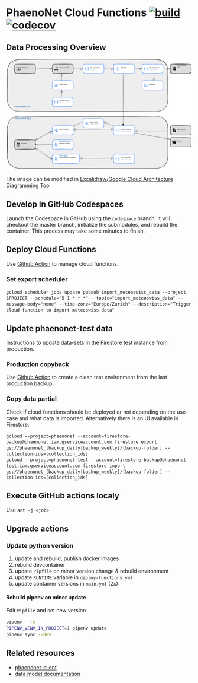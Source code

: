 # PhaenoNet Cloud Functions [![build](https://img.shields.io/github/actions/workflow/status/globe-swiss/phaenonet-functions/main.yml?branch=master)](undefined) [![codecov](https://codecov.io/gh/globe-swiss/phaenonet-functions/graph/badge.svg?token=K45OXCML80)](https://codecov.io/gh/globe-swiss/phaenonet-functions)

## Data Processing Overview

![Alt text](/docs/processing_overview.svg "PhaenoNet processing overview")

The image can be modified in [Excalidraw](https://excalidraw.com)/[Google Cloud Architecture Diagramming Tool](https://bit.ly/GCPArchitecture)

## Develop in GitHub Codespaces

Launch the Codespace in GitHub using the `codespace` branch. It will checkout the master branch, initialize the submodules, and rebuild the container. This process may take some minutes to finish.

## Deploy Cloud Functions

Use [Github Action](https://github.com/globe-swiss/phaenonet-functions/actions/workflows/deploy-function.yml) to manage cloud functions.

### Set export scheduler

```commandline
gcloud scheduler jobs update pubsub import_meteoswiss_data --project $PROJECT --schedule="5 1 * * *" --topic="import_meteoswiss_data" --message-body="none" --time-zone="Europe/Zurich" --description="Trigger cloud function to import meteoswiss data"
```

## Update phaenonet-test data

Instructions to update data-sets in the Firestore test instance from production.

### Production copyback

Use [Github Action](https://github.com/globe-swiss/phaenonet-functions/actions/workflows/copyback.yml) to create a clean test environment from the last production backup.

### Copy data partial

Check if cloud functions should be deployed or not depending on the use-case and what data is imported. Alternatively there is an UI available in Firestore.

```commandline
gcloud --project=phaenonet --account=firestore-backup@phaenonet.iam.gserviceaccount.com firestore export gs://phaenonet_[backup_daily|backup_weekly]/[backup-folder] --collection-ids=[collection_ids]
gcloud --project=phaenonet-test --account=firestore-backup@phaenonet-test.iam.gserviceaccount.com firestore import gs://phaenonet_[backup_daily|backup_weekly]/[backup-folder] --collection-ids=[collection_ids]
```

## Execute GitHub actions localy

Use `act -j <job>`

## Upgrade actions

### Update python version

1. update and rebuild, publish docker images
1. rebuild devcontainer
1. update `Pipfile` on minor version change & rebuild environment
1. update `RUNTIME` variable in `deploy-functions.yml`
1. update container versions in `main.yml` (2x)

#### Rebuild pipenv on minor update

Edit `Pipfile` and set new version

```sh
pipenv --rm
PIPENV_VENV_IN_PROJECT=1 pipenv update
pipenv sync --dev
```

## Related resources

- [phaenonet-client](https://github.com/globe-swiss/phaenonet-client)
- [data model documentation](https://dbdocs.io/pgoellnitz/phaenonet)
